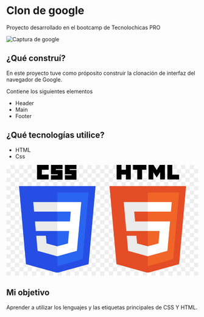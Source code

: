 
# Clon de google

Proyecto desarrollado en el bootcamp de Tecnolochicas PRO

![Captura de google](https://github.com/evelyneby/google-clone/assets/106703825/a9ade87d-29c1-4023-b3ad-d23fcf963afc)


## ¿Qué construí?
En este proyecto tuve como próposito construir la clonación de interfaz del navegador de Google.

Contiene los siguientes elementos
* Header
* Main
* Footer

## ¿Qué tecnologías utilice?
* HTML
* Css

![Logo](https://raw.githubusercontent.com/diegoAlex24/HTML-CSS-examples/master/html-css-logo.jpg)

## Mi objetivo
Aprender a utilizar los lenguajes y las etiquetas principales de CSS Y HTML.
